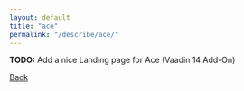 ```yaml
---
layout: default
title: "ace"
permalink: "/describe/ace/"
---
```

**TODO:** Add a nice Landing page for Ace (Vaadin 14 Add-On)

[Back](../index.md)
